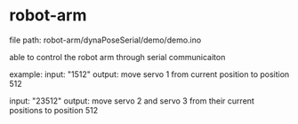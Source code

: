 # robot-arm
file path: robot-arm/dynaPoseSerial/demo/demo.ino

able to control the robot arm through serial communicaiton

example:
  input: "1512"
  output: move servo 1 from current position to position 512
  
  input: "23512"
  output: move servo 2 and servo 3 from their current positions to position 512
